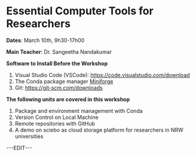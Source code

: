 # Essential Computer Tools for Researchers

**Dates**: March 10th, 9h30-17h00

**Main Teacher**: Dr. Sangeetha Nandakumar


**Software to Install Before the Workshop**

1. Visual Studio Code (VSCode): https://code.visualstudio.com/download
2. The Conda package manager [Miniforge](https://github.com/conda-forge/miniforge#miniforge3)
3. Git: https://git-scm.com/downloads

**The following units are covered in this workshop**

1. Package and environment management with Conda
2. Version Control on Local Machine
3. Remote repositories with GitHub
4. A demo on sciebo as cloud storage platform for researchers in NRW universities

---EDIT---

